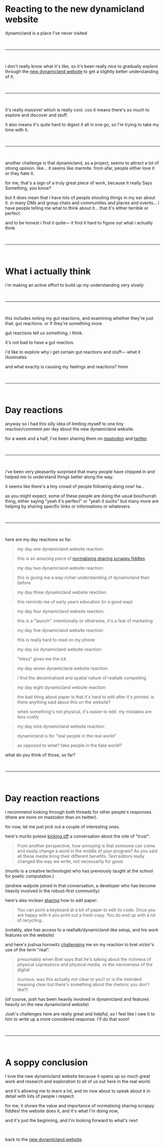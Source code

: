 # Reacting to the new dynamicland website

dynamicland is a place I've never visited

<br>

<hr>

<br>

i don't really know what it's like, so it's been really nice to gradually explore through the [new dynamicland website](https://dynamicland.org/) to get a slightly better understanding of it. 

<br>

<hr>

<br>

it's really massive! which is really cool. cos it means there's so much to explore and discover and stuff.

it also means it's quite hard to digest it all in one go, so I'm trying to take my time with it. 

<br>

<hr>

<br>

another challenge is that dynamicland, as a project, seems to attract a lot of strong opinion. like... it seems like marmite. from afar, people either love it or they hate it. 

for me, that's a sign of a truly great piece of work, because it really Says Something, you know? 

but it does mean that i have lots of people shouting things in my ear about it. in many DMs and group chats and communities and places and events... i have people telling me what to think about it... that it's either terrible or perfect.

and to be honest i find it quite— it find it hard to figure out what i actually think

<br>

<hr>

<br>

# What i actually think 

i'm making an active effort to build up my understanding very *slowly*

<br>

<hr>

<br>

this includes noting my gut reactions, and examining whether they're just that: gut reactions. or if they're something more. 

gut reactions tell us something, i think.

it's not bad to have a gut reaction.

i'd like to explore why i get certain gut reactions and stuff— what it illuminates

and what exactly is causing my feelings and reactions? hmm

<br>

<hr>

<br>

# Day reactions

anyway so i had this silly idea of limiting myself to one tiny reaction/comment per day about the new dynamicland website.

for a week and a half, I've been sharing them on [mastodon](https://mas.to/@TodePond/113084029991476793) and [twitter](https://x.com/TodePond/status/1831612198122115185).

<br>

<hr>

<br>

i've been very pleasantly surprised that many people have chipped in and helped me to understand things better along the way.

it seems like there's a tiny crowd of people following along now! ha...

as you might expect, some of these people are doing the usual boo/hurrah thing, either saying "yeah it's perfect" or "yeah it sucks" but many more are helping by sharing specific links or informations or whatevers.

<br>

<hr>

<br>

here are my day reactions so far.

> my day one dynamicland website reaction:
> 
> this is an amazing piece of [normalising sharing scrappy fiddles](https://www.todepond.com/wikiblogarden/scrappy-fiddles/sharing/normalising/live/)

> my day two dynamicland website reaction: 
> 
> this is giving me a way richer understanding of dynamicland than before

> my day three dynamicland website reaction: 
> 
> this reminds me of early years education (in a good way)

> my day four dynamicland website reaction: 
> 
> this is a "launch". intentionally or otherwise, it's a feat of marketing

> my day five dynamicland website reaction: 
> 
> this is really hard to read on my phone

> my day six dynamicland website reaction: 
> 
> "bless" gives me the ick

> my day seven dynamicland website reaction:
> 
> i find the decentralised and spatial nature of realtalk compelling

> my day eight dynamicland website reaction:
> 
> the bad thing about paper is that it's hard to edit after it's printed. is there anything said about this on the website?
> 
> when something's not physical, it's easier to edit. my mistakes are less costly

> my day nine dynamicland website reaction: 
> 
> dynamicland is for "real people in the real world"
> 
> as opposed to what? fake people in the fake world?

what do you think of those, so far? 

<br>

<hr>

<br>

# Day reaction reactions

i recommend looking through both threads for other people's responses. (there are more on mastodon than on twitter).

for now, let me just pick out a couple of interesting ones. 

here's murilo polese [kicking off](https://sunbeam.city/@murilove/113123408921106041) a conversation about the role of "trust":

> From another perspective, how annoying is that someone can come and easily change a word in the middle of your program? As you said all these media bring their different benefits. Text editors really changed the way we write, not necessarily for good.

(murilo is a creative technologist who has previously taught at the school for poetic computation.)

(andrew walpole joined in that conversation, a developer who has become heavily involved in the robust-first community) 

here's alex mclean [sharing](https://post.lurk.org/@yaxu/113131795325573827) how to edit paper:

> You can point a keyboard at a bit of paper to edit its code. Once you are happy with it you print out a fresh copy. You do end up with a lot of recycling..

(notably, alex has access to a realtalk/dynamicland-like setup, and his work features on the website)

and here's joshua horowitz [challenging](https://x.com/qualmist/status/1834515119067603347) me on my reaction to bret victor's use of the term "real".

> presumably when Bret says that he's talking about the richness of physical copresence and physical media, vs the narrowness of the digital
> 
> (curious: was this actually not clear to you? or is the intended meaning clear but there's something about the rhetoric you don't like?)

(of course, josh has been heavily involved in dynamicland and features heavily on the new dynamicland website) 

Josh's challenges here are really great and helpful, so I feel like I owe it to him to write up a more considered response. I'll do that soon!

<br>

<hr>

<br>

# A soppy conclusion

I love the new dynamicland website because it opens up so much great work and research and exploration to all of us out here in the real world.

and it's allowing me to learn a lot, and im now about to speak about it in detail with lots of people i respect.

for me, it shows the value and importance of normalising sharing scrappy fiddles! the website does it, and it's what I'm doing now,

and it's just the beginning, and I'm looking forward to what's next

<br>

back to the [new dynamicland website](https://dynamicland.org/).
